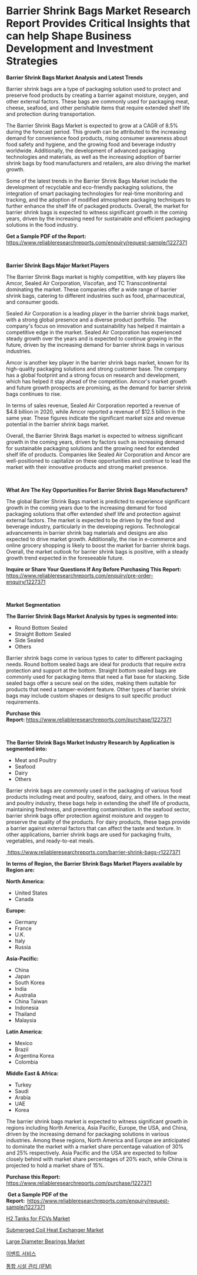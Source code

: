 <p><h1>Barrier Shrink Bags Market Research Report Provides Critical Insights that can help Shape Business Development and Investment Strategies</h1></p><p><strong>Barrier Shrink Bags Market Analysis and Latest Trends</strong></p>
<p><p>Barrier shrink bags are a type of packaging solution used to protect and preserve food products by creating a barrier against moisture, oxygen, and other external factors. These bags are commonly used for packaging meat, cheese, seafood, and other perishable items that require extended shelf life and protection during transportation.</p><p>The Barrier Shrink Bags Market is expected to grow at a CAGR of 8.5% during the forecast period. This growth can be attributed to the increasing demand for convenience food products, rising consumer awareness about food safety and hygiene, and the growing food and beverage industry worldwide. Additionally, the development of advanced packaging technologies and materials, as well as the increasing adoption of barrier shrink bags by food manufacturers and retailers, are also driving the market growth.</p><p>Some of the latest trends in the Barrier Shrink Bags Market include the development of recyclable and eco-friendly packaging solutions, the integration of smart packaging technologies for real-time monitoring and tracking, and the adoption of modified atmosphere packaging techniques to further enhance the shelf life of packaged products. Overall, the market for barrier shrink bags is expected to witness significant growth in the coming years, driven by the increasing need for sustainable and efficient packaging solutions in the food industry.</p></p>
<p><strong>Get a Sample PDF of the Report:&nbsp;</strong> <a href="https://www.reliableresearchreports.com/enquiry/request-sample/1227371">https://www.reliableresearchreports.com/enquiry/request-sample/1227371</a></p>
<p>&nbsp;</p>
<p><strong>Barrier Shrink Bags Major Market Players</strong></p>
<p><p>The Barrier Shrink Bags market is highly competitive, with key players like Amcor, Sealed Air Corporation, Viscofan, and TC Transcontinental dominating the market. These companies offer a wide range of barrier shrink bags, catering to different industries such as food, pharmaceutical, and consumer goods.</p><p>Sealed Air Corporation is a leading player in the barrier shrink bags market, with a strong global presence and a diverse product portfolio. The company's focus on innovation and sustainability has helped it maintain a competitive edge in the market. Sealed Air Corporation has experienced steady growth over the years and is expected to continue growing in the future, driven by the increasing demand for barrier shrink bags in various industries.</p><p>Amcor is another key player in the barrier shrink bags market, known for its high-quality packaging solutions and strong customer base. The company has a global footprint and a strong focus on research and development, which has helped it stay ahead of the competition. Amcor's market growth and future growth prospects are promising, as the demand for barrier shrink bags continues to rise.</p><p>In terms of sales revenue, Sealed Air Corporation reported a revenue of $4.8 billion in 2020, while Amcor reported a revenue of $12.5 billion in the same year. These figures indicate the significant market size and revenue potential in the barrier shrink bags market.</p><p>Overall, the Barrier Shrink Bags market is expected to witness significant growth in the coming years, driven by factors such as increasing demand for sustainable packaging solutions and the growing need for extended shelf life of products. Companies like Sealed Air Corporation and Amcor are well-positioned to capitalize on these opportunities and continue to lead the market with their innovative products and strong market presence.</p></p>
<p>&nbsp;</p>
<p><strong>What Are The Key Opportunities For Barrier Shrink Bags Manufacturers?</strong></p>
<p><p>The global Barrier Shrink Bags market is predicted to experience significant growth in the coming years due to the increasing demand for food packaging solutions that offer extended shelf life and protection against external factors. The market is expected to be driven by the food and beverage industry, particularly in the developing regions. Technological advancements in barrier shrink bag materials and designs are also expected to drive market growth. Additionally, the rise in e-commerce and online grocery shopping is likely to boost the market for barrier shrink bags. Overall, the market outlook for barrier shrink bags is positive, with a steady growth trend expected in the foreseeable future.</p></p>
<p><strong>Inquire or Share Your Questions If Any Before Purchasing This Report:</strong> <a href="https://www.reliableresearchreports.com/enquiry/pre-order-enquiry/1227371">https://www.reliableresearchreports.com/enquiry/pre-order-enquiry/1227371</a></p>
<p>&nbsp;</p>
<p><strong>Market Segmentation</strong></p>
<p><strong>The Barrier Shrink Bags Market Analysis by types is segmented into:</strong></p>
<p><ul><li>Round Bottom Sealed</li><li>Straight Bottom Sealed</li><li>Side Sealed</li><li>Others</li></ul></p>
<p><p>Barrier shrink bags come in various types to cater to different packaging needs. Round bottom sealed bags are ideal for products that require extra protection and support at the bottom. Straight bottom sealed bags are commonly used for packaging items that need a flat base for stacking. Side sealed bags offer a secure seal on the sides, making them suitable for products that need a tamper-evident feature. Other types of barrier shrink bags may include custom shapes or designs to suit specific product requirements.</p></p>
<p><strong>Purchase this Report:&nbsp;</strong><a href="https://www.reliableresearchreports.com/purchase/1227371">https://www.reliableresearchreports.com/purchase/1227371</a></p>
<p>&nbsp;</p>
<p><strong>The Barrier Shrink Bags Market Industry Research by Application is segmented into:</strong></p>
<p><ul><li>Meat and Poultry</li><li>Seafood</li><li>Dairy</li><li>Others</li></ul></p>
<p><p>Barrier shrink bags are commonly used in the packaging of various food products including meat and poultry, seafood, dairy, and others. In the meat and poultry industry, these bags help in extending the shelf life of products, maintaining freshness, and preventing contamination. In the seafood sector, barrier shrink bags offer protection against moisture and oxygen to preserve the quality of the products. For dairy products, these bags provide a barrier against external factors that can affect the taste and texture. In other applications, barrier shrink bags are used for packaging fruits, vegetables, and ready-to-eat meals.</p></p>
<p><a href="https://www.reliableresearchreports.com/barrier-shrink-bags-r1227371">&nbsp;https://www.reliableresearchreports.com/barrier-shrink-bags-r1227371</a></p>
<p><strong>In terms of Region, the Barrier Shrink Bags Market Players available by Region are:</strong></p>
<p>
    <p> <strong> North America: </strong>
        <ul>
            <li>United States</li>
            <li>Canada</li>
        </ul>
        </p> 
    <p> <strong> Europe: </strong>
        <ul>
            <li>Germany</li>
            <li>France</li>
            <li>U.K.</li>
            <li>Italy</li>
            <li>Russia</li>
        </ul>
        </p> 
    <p> <strong> Asia-Pacific: </strong>
        <ul>
            <li>China</li>
            <li>Japan</li>
            <li>South Korea</li>
            <li>India</li>
            <li>Australia</li>
            <li>China Taiwan</li>
            <li>Indonesia</li>
            <li>Thailand</li>
            <li>Malaysia</li>
        </ul>
        </p> 
    <p> <strong> Latin America: </strong>
        <ul>
            <li>Mexico</li>
            <li>Brazil</li>
            <li>Argentina Korea</li>
            <li>Colombia</li>
        </ul>
        </p> 
    <p> <strong> Middle East & Africa: </strong>
        <ul>
            <li>Turkey</li>
            <li>Saudi</li>
            <li>Arabia</li>
            <li>UAE</li>
            <li>Korea</li>
        </ul>
    </p>
    </p>
<p><p>The barrier shrink bags market is expected to witness significant growth in regions including North America, Asia Pacific, Europe, the USA, and China, driven by the increasing demand for packaging solutions in various industries. Among these regions, North America and Europe are anticipated to dominate the market with a market share percentage valuation of 30% and 25% respectively. Asia Pacific and the USA are expected to follow closely behind with market share percentages of 20% each, while China is projected to hold a market share of 15%.</p></p>
<p><strong>Purchase this Report: </strong><a href="https://www.reliableresearchreports.com/purchase/1227371">https://www.reliableresearchreports.com/purchase/1227371</a></p>
<p>&nbsp;<strong>Get a Sample PDF of the Report:&nbsp;&nbsp;</strong><a href="https://www.reliableresearchreports.com/enquiry/request-sample/1227371">https://www.reliableresearchreports.com/enquiry/request-sample/1227371</a></p>
<p><strong></strong></p>
<p><p><a href="https://github.com/BraidenLucas2019/Market-Research-Report-List-1/blob/main/h2-tanks-for-fcvs-market.md">H2 Tanks for FCVs Market</a></p><p><a href="https://medium.com/@pinkierau13/submerged-coil-heat-exchanger-market-growth-outlook-from-2024-to-2031-and-it-is-projecting-at-5-3-667ecdf8156b">Submerged Coil Heat Exchanger Market</a></p><p><a href="https://medium.com/@rachel.payne546456/deep-dive-into-the-large-diameter-bearings-market-itstrends-market-segmentation-and-competitive-e1b23ced9af4">Large Diameter Bearings Market</a></p><p><a href="https://github.com/TrevorKruvalis5678/Market-Research-Report-List-3/blob/main/206006183362.md">이벤트 서비스</a></p><p><a href="https://github.com/joannescott9078/Market-Research-Report-List-2/blob/main/511049683363.md">통합 시설 관리 (IFM)</a></p></p>